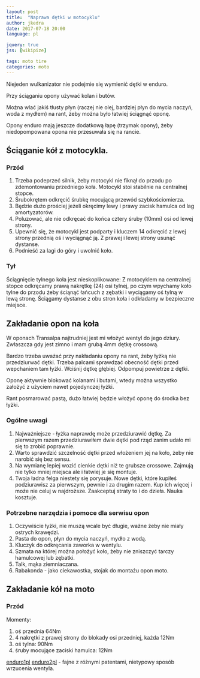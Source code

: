 ```yaml
---
layout: post
title:  "Naprawa dętki w motocyklu"
author: jkedra
date: 2017-07-18 20:00
language: pl

jquery: true
jss: [wikipize]

tags: moto tire
categories: moto
---
```


Niejeden wulkanizator nie podejmie się wymienić dętki w enduro.

Przy ściąganiu opony używać kolan i butów.

Można wlać jakiś tłusty płyn (raczej nie olej, bardziej płyn do mycia naczyń,
woda z mydłem) na rant, żeby można było łatwiej ściągnąć oponę.

Opony enduro mają jeszcze dodatkową łapę (trzymak opony),
żeby niedopompowana opona nie przesuwała się na rancie.

## Ściąganie kół z motocykla.

### Przód

1. Trzeba podeprzeć silnik, żeby motocykl nie fiknął do przodu po zdemontowaniu
   przedniego koła. Motocykl stoi stabilnie na centralnej stopce.
2. Śrubokrętem odkręcić śrubkę mocującą przewód szybkościomierza.
3. Będzie dużo prościej jeżeli okręcimy lewy i prawy zacisk hamulca od
   lag amortyzatorów.
4. Poluzować, ale nie odkręcać do końca cztery śruby (10mm) osi od lewej strony.
5. Upewnić się, że motocykl jest podparty i kluczem 14 odkręcić z lewej strony
   przednią oś i wyciągnąć ją. Z prawej i lewej strony usunąć dystanse.
6. Podnieść za lagi do góry i uwolnić koło.

### Tył

Ściągnięcie tylnego koła jest nieskoplikowane: Z motocyklem na centralnej stopce
odkręcamy prawą nakrętkę (24) osi tylnej, po czym wpychamy koło tylne do przodu
żeby ściąnąć łańcuch z zębatki i wyciągamy oś tylną w lewą stronę. Ściągamy dystanse
z obu stron koła i odkładamy w bezpieczne miejsce. 

## Zakładanie opon na koła

W oponach Transalpa najtrudniej jest mi włożyć wentyl do jego dziury. Zwłaszcza
gdy jest zimno i mam grubą 4mm dętkę crossową.

Bardzo trzeba uważać przy nakładaniu opony na rant, żeby łyżką nie przedziurwać dętki.
Trzeba palcami sprawdzać obecność dętki przed wepchaniem tam łyżki. Wciśnij dętkę
głębiej. Odpompuj powietrze z dętki.

Oponę aktywnie blokować kolanami i butami, wtedy można wszystko założyć z użyciem nawet
pojedynczej łyżki.

Rant posmarować pastą, dużo łatwiej będzie włożyć oponę do środka bez łyżki.

### Ogólne uwagi

1. Najważniejsze - łyżka naprawdę może przedziurawić dętkę. Za pierwszym razem
   przedziurawiłem dwie dętki pod rząd zanim udało mi się to zrobić poprawnie.
2. Warto sprawdzić szczelność dętki przed włożeniem jej na koło, żeby nie narobić się
   bez sensu.
3. Na wymianę lepiej wozić cienkie dętki niż te grubsze crossowe.
   Zajmują nie tylko mniej miejsca ale i łatwiej je się montuje.
4. Twoja ładna felga niestety się porysuje. Nowe dętki, które kupiłeś podziurawisz
   za pierwszym, pewnie i za drugim razem. Kup ich więcej i może nie celuj w najdroższe.
   Zaakceptuj straty to i do dzieła. Nauka kosztuje.

### Potrzebne narzędzia i pomoce dla serwisu opon

1. Oczywiście łyżki, nie muszą wcale być długie, ważne żeby nie miały ostrych krawędzi.
2. Pasta do opon, płyn do mycia naczyń, mydło z wodą.
3. Kluczyk do odkręcania zaworka w wentylu.
4. Szmata na której można położyć koło, żeby nie zniszczyć tarczy hamulcowej lub zębatki.
5. Talk, mąka ziemniaczana.
6. Rabakonda - jako ciekawostka, stojak do montażu opon moto.

## Zakładanie kół na moto

### Przód

Momenty:

1. oś przednia 64Nm
2. 4 nakrętki z prawej strony do blokady osi przedniej, każda 12Nm
3. oś tylna: 90Nm
4. śruby mocujące zaciski hamulca: 12Nm


[enduro1pl](https://www.youtube.com/watch?v=tOAs6IfbnsY)
[enduro2pl](https://www.youtube.com/watch?v=sQLOT3s4J3A) - fajne z różnymi patentami,
nietypowy sposób wrzucenia wentyla.


